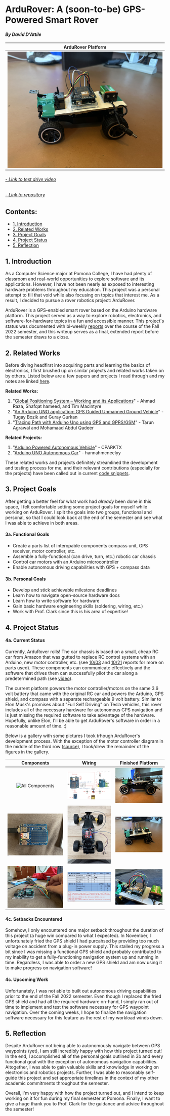 # ArduRover: A (soon-to-be) GPS-Powered Smart Rover
#### *By David D'Attile*

| ArduRover Platform|
|:-----------------:|
| ![ArduRover Platform](https://github.com/davidd-55/ArduRover/blob/main/docs/media/ArduRover_Profile.jpeg?raw=true) |

###### *[- Link to test drive video](https://youtu.be/Pe0to9lpWN0)*
###### *[- Link to repository](https://github.com/davidd-55/ArduRover)*

## Contents:
- [1. Introduction](#1-introduction)
- [2. Related Works](#2-related-works)
- [3. Project Goals](#4-project-goals)
- [4. Project Status](#4-project-status)
- [5. Reflection](#5-reflection)

## 1. Introduction

 As a Computer Science major at Pomona College, I have had plenty of classroom and real-world opportunities to explore software and its applications. However, I have not been nearly as exposed to interesting hardware problems throughout my education. This project was a personal attempt to fill that void while also focusing on topics that interest me. As a result, I decided to pursue a rover robotics project: ArduRover. 
 
 ArduRover is a GPS-enabled smart rover based on the Arduino hardware platform. This project served as a way to explore robotics, electronics, and software-for-hardware topics in a fun and accessible manner. This project's status was documented with bi-weekly [reports](https://github.com/davidd-55/ArduRover/tree/main/reports) over the course of the Fall 2022 semester, and this writeup serves as a final, extended report before the semester draws to a close.

## 2. Related Works

 Before diving headfirst into acquiring parts and learning the basics of electronics, I first brushed up on similar projects and related works taken on by others. Listed below are a few papers and projects I read through and my notes are linked [here](https://github.com/davidd-55/ArduRover/blob/main/literature/ArduRoverSourcesNotes.pdf).

 **Related Works:**
 1. "[Global Positioning System – Working and its Applications](https://link.springer.com/chapter/10.1007/978-1-4020-8735-6_84)" - Ahmad Raza, Shafqat hameed, and Tim Macintyre
 2. "[An Arduino UNO application: GPS Guided Unmanned Ground Vehicle](https://ieeexplore.ieee.org/document/8266283)" - Tugay Bozik and Guray Gurkan
 3. "[Tracing Path with Arduino Uno using GPS and GPRS/GSM](https://ieeexplore.ieee.org/document/8674953)" - Tarun Agrawal and Mohamaad Abdul Qadeer

 **Related Projects:**
 1. "[Arduino Powered Autonomous Vehicle](https://www.instructables.com/Arduino-Powered-Autonomous-Vehicle/)" - CPARKTX
 2. "[Arduino UNO Autonomous Car](https://create.arduino.cc/projecthub/hannahmcneelyy/arduino-uno-autonomous-car-c45fd1)" - hannahmcneelyy

 These related works and projects definitely streamlined the development and testing process for me, and their relevant contributions (especially for the projects) have been called out in current [code snippets](https://github.com/davidd-55/ArduRover/tree/main/code/DemoCode).

## 3. Project Goals

 After getting a better feel for what work had *already* been done in this space, I felt comfortable setting some project goals for myself while working on ArduRover. I split the goals into two groups, functional and personal, so that I could look back at the end of the semester and see what I was able to achieve in both areas.

 #### 3a. Functional Goals
 - Create a parts list of interopable components compass unit, GPS receiver, motor controller, etc.
 - Assemble a fully-functional (can drive, turn, etc.) robotic car chassis 
 - Control car motors with an Arduino microcontroller
 - Enable autonomous driving capabilities with GPS + compass data

 #### 3b. Personal Goals
 - Develop and stick achievable milestone deadlines
 - Learn how to navigate open-source hardware docs 
 - Learn how to write software for hardware
 - Gain basic hardware engineering skills (soldering, wiring, etc.)
 - Work with Prof. Clark since this is his area of expertise!

## 4. Project Status

 #### 4a. Current Status

 Currently, ArduRover rolls! The car chassis is based on a small, cheap RC car from Amazon that was gutted to replace RC control systems with an Arduino, new motor controller, etc. (see [10/03](https://github.com/davidd-55/ArduRover/blob/main/reports/10-03-2022/10-03-2022.md) and [10/21](https://github.com/davidd-55/ArduRover/blob/main/reports/10-21-2022/10-21-2022.md) reports for more on parts used). These components can communicate effectively and the software that drives them can successfully pilot the car along a predetermined path (see [video](https://youtu.be/Pe0to9lpWN0)).

 The current platform powers the motor controller/motors on the same 3.6 volt battery that came with the original RC car and powers the Arduino, GPS shield, and compass with a separate rechargeable 9 volt battery. Similar to Elon Musk's promises about "Full Self Driving" on Tesla vehicles, this rover includes all of the necessary hardware for autonomous GPS navigation and is just missing the required software to take advantage of the hardware. Hopefully, unlike Elon, I'll be able to get ArduRover's software in order in a reasonable amount of time. :)

 Below is a gallery with some pictures I took trhough ArduRover's development process. With the exception of the motor controller diagram in the middle of the third row ([source](https://askelectronics.co.ke/product/2-5a-dual-bridge-brushed-dc-motor-drive-controller-board-module-for-arduino-smart-car-robot-low-power-consumption-mx1919/)), I took/drew the remainder of the figures in the gallery.

 |  Components  |     Wiring     |  Finished Platform |
 |    :---:     |     :---:      |     :---:     |
 | ![All Components](https://github.com/davidd-55/ArduRover/blob/main/docs/media/Components.jpeg?raw=true) | ![Wiring Diagram](https://github.com/davidd-55/ArduRover/blob/main/docs/media/WiringDiagram.jpeg?raw=true) | ![ArduRover Side View](https://github.com/davidd-55/ArduRover/blob/main/docs/media/ArduRover_Side.jpeg?raw=true) |
 | ![GPS Shield](https://github.com/davidd-55/ArduRover/blob/main/docs/media/GPS.jpeg?raw=true) | ![Motor Controller Wiring](https://github.com/davidd-55/ArduRover/blob/main/docs/media/MotorController_TopView.jpeg?raw=true)| ![ArduRover Platform](https://github.com/davidd-55/ArduRover/blob/main/docs/media/ArduRover_Profile.jpeg?raw=true) |
 | ![Compass](https://github.com/davidd-55/ArduRover/blob/main/docs/media/Compass.jpeg?raw=true) | ![Motor Controller Diagram](https://github.com/davidd-55/ArduRover/blob/main/docs/media/MotorControllerDiagram.jpg?raw=true) | ![Shield Wiring](https://github.com/davidd-55/ArduRover/blob/main/docs/media/ShieldWiring.jpeg?raw=true) |

 #### 4c. Setbacks Encountered

 Somehow, I only encountered one major setback throughout the duration of this project (a huge win compared to what I expected). In November, I unfortunately fried the GPS shield I had purcahsed by providing too much voltage on accident from a plug-in power supply. This stalled my progress a bit since I was missing a functional GPS shield and probably contributed to my inability to get a fully-functioning navigation system up and running in time. Regardless, I was able to order a new GPS shield and am now using it to make progress on navigation software!

 #### 4c. Upcoming Work

 Unfortunately, I was not able to built out autonomous driving capabilities prior to the end of the Fall 2022 semester. Even though I replaced the fried GPS shield and had all the required hardware on-hand, I simply ran out of time to implement and test the software necessary for GPS waypoint navigation. Over the coming weeks, I hope to finalize the navigation software necessary for this feature as the rest of my workload winds down.

## 5. Reflection

 Despite ArduRover not being able to autonomously navigate between GPS waypoints (yet), I am still incredibly happy with how this project turned out! In the end, I accomplished all of the personal goals outlined in 3b and every functional goal with the exception of autonomous navigation capabilities. Altogether, I was able to gain valuable skills and knowledge in working on electronics and robotics projects. Further, I was able to reasonably self-guide this project and set appropriate timelines in the context of my other academic commitments throughout the semester.

 Overall, I'm very happy with how the project turned out, and I intend to keep working on it for fun during my final semester at Pomona. Finally, I want to give a huge thank you to Prof. Clark for the guidance and advice throughout the semester!
